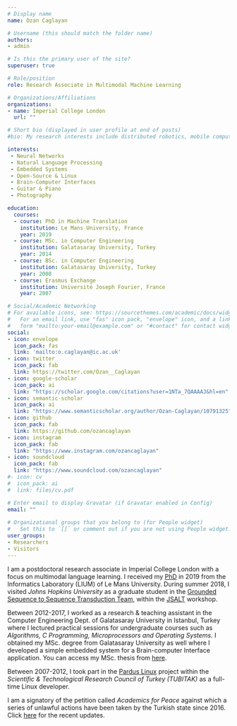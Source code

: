 ```yaml
---
# Display name
name: Ozan Caglayan

# Username (this should match the folder name)
authors:
- admin

# Is this the primary user of the site?
superuser: true

# Role/position
role: Research Associate in Multimodal Machine Learning

# Organizations/Affiliations
organizations:
- name: Imperial College London
  url: ""

# Short bio (displayed in user profile at end of posts)
#bio: My research interests include distributed robotics, mobile computing and programmable matter.

interests:
 - Neural Networks
 - Natural Language Processing
 - Embedded Systems
 - Open-Source & Linux
 - Brain-Computer Interfaces
 - Guitar & Piano
 - Photography

education:
  courses:
  - course: PhD in Machine Translation
    institution: Le Mans University, France
    year: 2019
  - course: MSc. in Computer Engineering
    institution: Galatasaray University, Turkey
    year: 2014
  - course: BSc. in Computer Engineering
    institution: Galatasaray University, Turkey
    year: 2008
  - course: Erasmus Exchange
    institution: Université Joseph Fourier, France
    year: 2007

# Social/Academic Networking
# For available icons, see: https://sourcethemes.com/academic/docs/widgets/#icons
#   For an email link, use "fas" icon pack, "envelope" icon, and a link in the
#   form "mailto:your-email@example.com" or "#contact" for contact widget.
social:
- icon: envelope
  icon_pack: fas
  link: 'mailto:o.caglayan@ic.ac.uk'
- icon: twitter
  icon_pack: fab
  link: https://twitter.com/Ozan__Caglayan
- icon: google-scholar
  icon_pack: ai
  link: "https://scholar.google.com/citations?user=1NTa_7QAAAAJ&hl=en"
- icon: semantic-scholar
  icon_pack: ai
  link: "https://www.semanticscholar.org/author/Ozan-Caglayan/10791325"
- icon: github
  icon_pack: fab
  link: https://github.com/ozancaglayan
- icon: instagram
  icon_pack: fab
  link: "https://www.instagram.com/ozancaglayan"
- icon: soundcloud
  icon_pack: fab
  link: "https://www.soundcloud.com/ozancaglayan"
#- icon: cv
#  icon_pack: ai
#  link: files/cv.pdf

# Enter email to display Gravatar (if Gravatar enabled in Config)
email: ""
  
# Organizational groups that you belong to (for People widget)
#   Set this to `[]` or comment out if you are not using People widget.  
user_groups:
- Researchers
- Visitors
---
```


I am a postdoctoral research associate in Imperial College London with a focus
on multimodal language learning. I received my [PhD](http://theses.fr/s131764) in 2019 from the Informatics Laboratory (LIUM) of Le Mans University.
During summer 2018, I visited *Johns Hopkins University* as a graduate student in the
[Grounded Sequence to Sequence Transduction Team](https://www.clsp.jhu.edu/workshops/18-workshop/grounded-sequence-sequence-transduction), within the [JSALT](https://www.clsp.jhu.edu/workshops/18-workshop/about) workshop.

Between 2012-2017, I worked as a research & teaching assistant in the Computer Engineering Dept. of Galatasaray University in Istanbul, Turkey
where I lectured practical sessions for undergraduate courses such as *Algorithms, C Programming, Microprocessors and Operating Systems.*
I obtained my MSc. degree from Galatasaray University as well where I developed a simple embedded system for a Brain-computer Interface
application. You can access my MSc. thesis from [here](/files/msc.pdf).

Between 2007-2012, I took part in the [Pardus Linux](https://en.wikipedia.org/wiki/Pardus_(operating_system)) project within the
*Scientific & Technological Research Council of Turkey (TUBITAK)* as a full-time Linux developer.

I am a signatory of the petition called *Academics for Peace* against which a series of unlawful actions have been
taken by the Turkish state since 2016. Click [here](https://www.frontlinedefenders.org/en/case/judicial-harassment-academics-peace)
for the recent updates.
